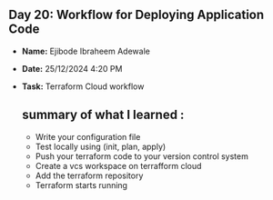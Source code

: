 ## Day 20: Workflow for Deploying Application Code

- **Name:** Ejibode Ibraheem Adewale
- **Date:** 25/12/2024 4:20 PM
- **Task:** Terraform Cloud workflow

  ## summary of what I learned :
  - Write your configuration file
  - Test locally using (init, plan, apply)
  - Push your terraform code to your version control system
  - Create a vcs workspace on terrafform cloud
  - Add the terraform repository
  - Terraform starts running
